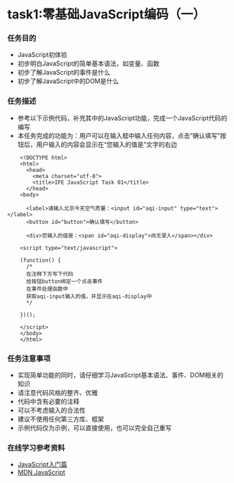 # task1:零基础JavaScript编码（一）

### 任务目的
* JavaScript初体验
* 初步明白JavaScript的简单基本语法，如变量、函数
* 初步了解JavaScript的事件是什么
* 初步了解JavaScript中的DOM是什么

### 任务描述
* 参考以下示例代码，补充其中的JavaScript功能，完成一个JavaScript代码的编写
* 本任务完成的功能为：用户可以在输入框中输入任何内容，点击“确认填写”按钮后，用户输入的内容会显示在“您输入的值是”文字的右边
```
	<!DOCTYPE html>
	<html>
	  <head>
	    <meta charset="utf-8">
	    <title>IFE JavaScript Task 01</title>
	  </head>
	<body>
	
	  <label>请输入北京今天空气质量：<input id="aqi-input" type="text"></label>
	  <button id="button">确认填写</button>
	
	  <div>您输入的值是：<span id="aqi-display">尚无录入</span></div>
	
	<script type="text/javascript">
	
	(function() {
	  /*    
	  在注释下方写下代码
	  给按钮button绑定一个点击事件
	  在事件处理函数中
	  获取aqi-input输入的值，并显示在aqi-display中
	  */
	
	})();
	
	</script>
	</body>
	</html>
``` 

### 任务注意事项
* 实现简单功能的同时，请仔细学习JavaScript基本语法、事件、DOM相关的知识
* 请注意代码风格的整齐、优雅
* 代码中含有必要的注释
* 可以不考虑输入的合法性
* 建议不使用任何第三方库、框架
* 示例代码仅为示例，可以直接使用，也可以完全自己重写

### 在线学习参考资料
* [JavaScript入门篇](http://www.imooc.com/view/36)
* [MDN JavaScript](https://developer.mozilla.org/zh-CN/docs/Web/JavaScript)
